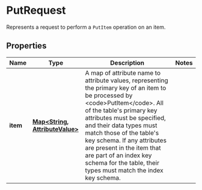 

# PutRequest

Represents a request to perform a <code>PutItem</code> operation on an item.

## Properties

| Name | Type | Description | Notes |
|------------ | ------------- | ------------- | -------------|
|**item** | [**Map&lt;String, AttributeValue&gt;**](AttributeValue.md) | A map of attribute name to attribute values, representing the primary key of an item to be processed by &lt;code&gt;PutItem&lt;/code&gt;. All of the table&#39;s primary key attributes must be specified, and their data types must match those of the table&#39;s key schema. If any attributes are present in the item that are part of an index key schema for the table, their types must match the index key schema. |  |



